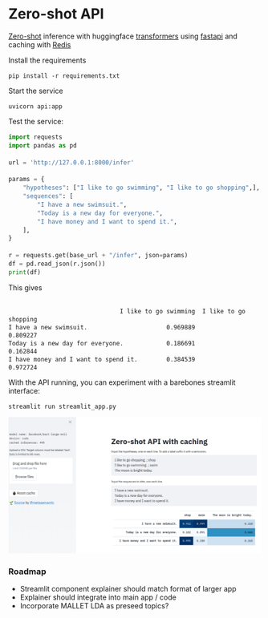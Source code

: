 # Zero-shot API
[Zero-shot](https://joeddav.github.io/blog/2020/05/29/ZSL.html) inference with huggingface [transformers](https://huggingface.co/) using [fastapi](https://fastapi.tiangolo.com/) and caching with [Redis](https://github.com/andymccurdy/redis-py)

Install the requirements

    pip install -r requirements.txt

Start the service

    uvicorn api:app


Test the service:

```python
import requests
import pandas as pd

url = 'http://127.0.0.1:8000/infer'

params = {
    "hypotheses": ["I like to go swimming", "I like to go shopping",],
    "sequences": [
        "I have a new swimsuit.",
        "Today is a new day for everyone.",
        "I have money and I want to spend it.",
    ],
}

r = requests.get(base_url + "/infer", json=params)
df = pd.read_json(r.json())
print(df)
```

This gives

```

                               I like to go swimming  I like to go shopping
I have a new swimsuit.                      0.969889               0.809227
Today is a new day for everyone.            0.186691               0.162844
I have money and I want to spend it.        0.384539               0.972724
```

With the API running, you can experiment with a barebones streamlit interface:

    streamlit run streamlit_app.py

![](docs/streamlit_example.png)


### Roadmap

+ Streamlit component explainer should match format of larger app
+ Explainer should integrate into main app / code
+ Incorporate MALLET LDA as preseed topics?